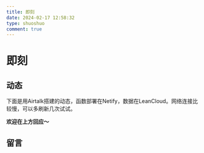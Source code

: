 ```yaml
---
title: 即刻
date: 2024-02-17 12:58:32
type: shuoshuo
comment: true
---
```

# 即刻
## 动态
下面是用Airtalk搭建的动态，函数部署在Netify，数据在LeanCloud。网络连接比较慢，可以多刷新几次试试。
<!-- 引用 artitalk -->
<script type="text/javascript" src="https://unpkg.com/artitalk"></script>
<!-- 存放说说的容器 -->
<div id="artitalk_main"></div>
<script>
new Artitalk({
    appId: 'hce57yidLQZGQERYk73M34xr-gzGzoHsz', 
    appKey: 'CPpSmstP09uvyRt8jorO8G2z',
    serverURL: 'https://avoscloud.com',
    pagesize: '8',
    shuoPla: '有什么想说的嘛？',
    color1: '#ffffff', //自定义颜色，有几种方式
    color2: '#ffffff',
    color3: '#3b9a9c',
})
</script>

**欢迎在上方回应～**

## 留言
